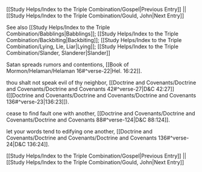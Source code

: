 [[Study Helps/Index to the Triple Combination/Gospel|Previous Entry]]  ||  [[Study Helps/Index to the Triple Combination/Gould, John|Next Entry]]

 See also [[Study Helps/Index to the Triple Combination/Babblings|Babblings]]; [[Study Helps/Index to the Triple Combination/Backbiting|Backbiting]]; [[Study Helps/Index to the Triple Combination/Lying, Lie, Liar|Lying]]; [[Study Helps/Index to the Triple Combination/Slander, Slanderer|Slander]]

 Satan spreads rumors and contentions, [[Book of Mormon/Helaman/Helaman 16#^verse-22|Hel. 16:22]].

 thou shalt not speak evil of thy neighbor, [[Doctrine and Covenants/Doctrine and Covenants/Doctrine and Covenants 42#^verse-27|D&C 42:27]] ([[Doctrine and Covenants/Doctrine and Covenants/Doctrine and Covenants 136#^verse-23|136:23]]).

 cease to find fault one with another, [[Doctrine and Covenants/Doctrine and Covenants/Doctrine and Covenants 88#^verse-124|D&C 88:124]].

 let your words tend to edifying one another, [[Doctrine and Covenants/Doctrine and Covenants/Doctrine and Covenants 136#^verse-24|D&C 136:24]].

[[Study Helps/Index to the Triple Combination/Gospel|Previous Entry]]  ||  [[Study Helps/Index to the Triple Combination/Gould, John|Next Entry]]